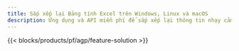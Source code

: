 ```yaml
---
title: Sắp xếp lại Bảng tính Excel trên Windows, Linux và macOS
description: Ứng dụng và API miễn phí để sắp xếp lại thông tin nhạy cảm từ bảng tính XLS, XLSX & ODS
---
```

{{< blocks/products/pf/agp/feature-solution >}} 

